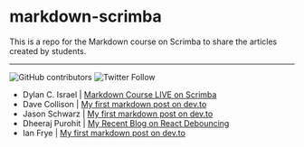 # markdown-scrimba

This is a repo for the Markdown course on Scrimba to share the articles created by students.

---

![GitHub contributors](https://img.shields.io/github/contributors/PizzaPokerGuy/markdown-scrimba)
![Twitter Follow](https://img.shields.io/twitter/follow/pizzapokerguy?label=Follow&style=social)

- Dylan C. Israel | [Markdown Course LIVE on Scrimba](https://dev.to/pizzapokerguy/markdown-course-live-on-scrimba-3pjk-temp-slug-6044007?preview=3854bc764872c3c488aa78590956f09f402bfb4f255fd9affdf4a8656157c047bafdbca55aaad311437edbdd74592bea3d5eaef7700239f591068b90)
- Dave Collison | [My first markdown post on dev.to](https://dev.to/thebigdavec/just-getting-started-4ekn "Dave Collison's Markdown Post")
- Jason Schwarz | [My first markdown post on dev.to](https://dev.to/passandscore/blockchain-is-changing-our-world-one-block-at-a-time-4h4b "Jason Schwarz's First Markdown Post About Blockchain")
- Dheeraj Purohit | [My Recent Blog on React Debouncing](https://dev.to/purohitdheeraj/optimized-react-search-bar-5em6 'Optimized React Search Bar 🔯')
- Ian Frye | [My first markdown post on dev.to](https://dev.to/ianfrye0818/google-keep-clone-2oc3 'google keep clone 💡')
